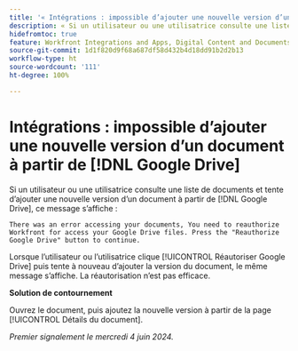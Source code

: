 ```yaml
---
title: '« Intégrations : impossible d’ajouter une nouvelle version d’un document à partir de  [!DNL Google Drive] »'
description: « Si un utilisateur ou une utilisatrice consulte une liste de documents et tente d’ajouter une nouvelle version d’un document à partir de  [!DNL Google Drive], un message s’affiche. Une solution de contournement est disponible. »
hidefromtoc: true
feature: Workfront Integrations and Apps, Digital Content and Documents
source-git-commit: 1d1f820d9f68a687df58d432b4d18dd91b2d2b13
workflow-type: ht
source-wordcount: '111'
ht-degree: 100%

---
```



# Intégrations : impossible d’ajouter une nouvelle version d’un document à partir de [!DNL Google Drive]

Si un utilisateur ou une utilisatrice consulte une liste de documents et tente d’ajouter une nouvelle version d’un document à partir de [!DNL Google Drive], ce message s’affiche :

`There was an error accessing your documents, You need to reauthorize Workfront for access your Google Drive files. Press the "Reauthorize Google Drive" button to continue.`

Lorsque l’utilisateur ou l’utilisatrice clique [!UICONTROL Réautoriser Google Drive] puis tente à nouveau d’ajouter la version du document, le même message s’affiche. La réautorisation n’est pas efficace.

**Solution de contournement**

Ouvrez le document, puis ajoutez la nouvelle version à partir de la page [!UICONTROL Détails du document].

_Premier signalement le mercredi 4 juin 2024._
